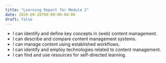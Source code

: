 ```yaml
---
title: "Learning Report for Module 2"
date: 2020-08-28T00:00:00-04:00
draft: false
---
```


+ I can identify and define key concepts in (web) content management.
+ I can describe and compare content management systems.
+ I can manage content using established workflows.
+ I can identify and employ technologies related to content management.
+ I can find and use resources for self-directed learning.
